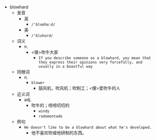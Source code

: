 - blowhard
  - 发音
    - 英
      - `/'bləʊhɑːd/`
    - 美
      - `/'blohɑrd/`
  - 词义
    - n.
      - <俚>吹牛大家
        - `If you describe someone as a blowhard, you mean that they express their opinions very forcefully, and usually in a boastful way`
  - 同根词
    - n.
      - `blower`
        - 鼓风机，吹风机；吹制工；<俚>爱吹牛的人
  - 近义词
    - adj.
      - 吹牛的；唠唠叨叨的
        - `windy`
        - `rodomontade`
  - 例句
    - `He doesn't like to be a blowhard about what he's developed.`
      - 他不喜欢吹嘘他研制的东西。

